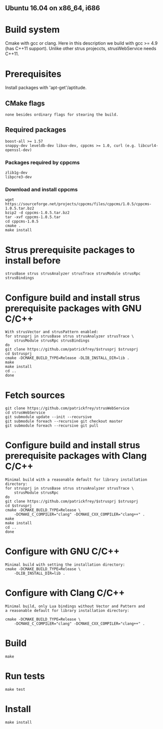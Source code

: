 Ubuntu 16.04 on x86_64, i686
----------------------------

# Build system
Cmake with gcc or clang. Here in this description we build with 
gcc >= 4.9 (has C++11 support). Unlike other strus projeccts,  strusWebService needs C++11.

# Prerequisites
Install packages with 'apt-get'/aptitude.

## CMake flags
	none besides ordinary flags for stearing the build.

## Required packages
	boost-all >= 1.57
	snappy-dev leveldb-dev libuv-dev, cppcms >= 1.0, curl (e.g. libcurl4-openssl-dev)

### Packages required by cppcms
	zlib1g-dev
	libpcre3-dev

### Download and install cppcms
	wget https://sourceforge.net/projects/cppcms/files/cppcms/1.0.5/cppcms-1.0.5.tar.bz2
	bzip2 -d cppcms-1.0.5.tar.bz2
	tar -xvf cppcms-1.0.5.tar
	cd cppcms-1.0.5
	cmake .
	make install

# Strus prerequisite packages to install before
	strusBase strus strusAnalyzer strusTrace strusModule strusRpc strusBindings

# Configure build and install strus prerequisite packages with GNU C/C++
	With strusVector and strusPattern enabled:
	for strusprj in strusBase strus strusAnalyzer strusTrace \
		strusModule strusRpc strusBindings
	do
	git clone https://github.com/patrickfrey/$strusprj $strusprj
	cd $strusprj
	cmake -DCMAKE_BUILD_TYPE=Release -DLIB_INSTALL_DIR=lib .
	make
	make install
	cd ..
	done

# Fetch sources
	git clone https://github.com/patrickfrey/strusWebService
	cd strusWebService
	git submodule update --init --recursive
	git submodule foreach --recursive git checkout master
	git submodule foreach --recursive git pull

# Configure build and install strus prerequisite packages with Clang C/C++
	Minimal build with a reasonable default for library installation directory:
	for strusprj in strusBase strus strusAnalyzer strusTrace \
		strusModule strusRpc
	do
	git clone https://github.com/patrickfrey/$strusprj $strusprj
	cd $strusprj
	cmake -DCMAKE_BUILD_TYPE=Release \
		-DCMAKE_C_COMPILER="clang" -DCMAKE_CXX_COMPILER="clang++" .
	make
	make install
	cd ..
	done

# Configure with GNU C/C++
	Minimal build with setting the installation directory:
	cmake -DCMAKE_BUILD_TYPE=Release \
		-DLIB_INSTALL_DIR=lib .

# Configure with Clang C/C++
	Minimal build, only Lua bindings without Vector and Pattern and
	a reasonable default for library installation directory:

	cmake -DCMAKE_BUILD_TYPE=Release \
		-DCMAKE_C_COMPILER="clang" -DCMAKE_CXX_COMPILER="clang++" .

# Build
	make

# Run tests
	make test

# Install
	make install

